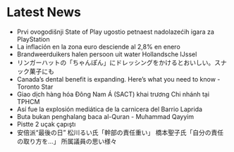 # Latest News
-  Prvi ovogodišnji State of Play ugostio petnaest nadolazećih igara za PlayStation
-  La inflación en la zona euro desciende al 2,8% en enero
-  Brandweerduikers halen persoon uit water Hollandsche IJssel
-  リンガーハットの「ちゃんぽん」にドレッシングをかけるとおいしい。スナック菓子にも
-  Canada’s dental benefit is expanding. Here’s what you need to know - Toronto Star
-  Giao dịch hàng hóa Đông Nam Á (SACT) khai trương Chi nhánh tại TPHCM
-  Así fue la explosión mediática de la carnicera del Barrio Laprida
-  Buta bukan penghalang baca al-Quran - Muhammad Qayyim
-  Pistte 2 uçak çapıştı
-  安倍派“最後の日” 松川るい氏「幹部の責任重い」 橋本聖子氏「自分の責任の取り方を…」 所属議員の思い様々
